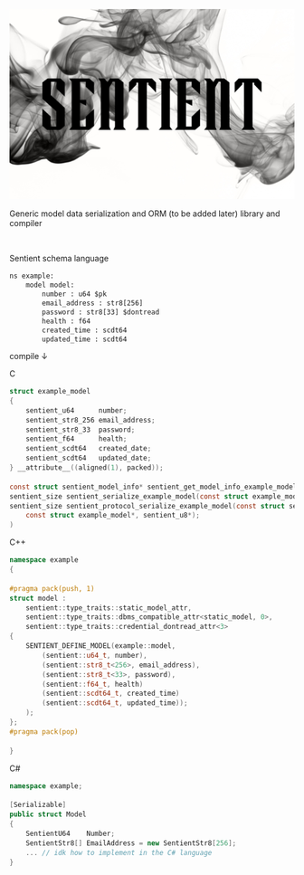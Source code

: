 <!--![image info](./docs/sentient_with_background.png)-->
<p align="center">
  <img src="https://github.com/hyper-level-nerds/sentient/blob/master/docs/resources/sentient_with_background.png">
</p>

Generic model data serialization and ORM (to be added later) library and compiler

<br/>

Sentient schema language

```
ns example:
    model model:
        number : u64 $pk
        email_address : str8[256]
        password : str8[33] $dontread
        health : f64
        created_time : scdt64
        updated_time : scdt64
```

compile ↓

C

```C
struct example_model
{
	sentient_u64      number;
	sentient_str8_256 email_address;
	sentient_str8_33  password;
	sentient_f64      health;
	sentient_scdt64   created_date;
	sentient_scdt64   updated_date;
} __attribute__((aligned(1), packed));

const struct sentient_model_info* sentient_get_model_info_example_model();
sentient_size sentient_serialize_example_model(const struct example_model*, sentient_u8*);
sentient_size sentient_protocol_serialize_example_model(const struct sentient_protocol_info*,
	const struct example_model*, sentient_u8*);
)
```

C++

```C++
namespace example
{

#pragma pack(push, 1)
struct model :
    sentient::type_traits::static_model_attr,
    sentient::type_traits::dbms_compatible_attr<static_model, 0>,
    sentient::type_traits::credential_dontread_attr<3>
{
    SENTIENT_DEFINE_MODEL(example::model,
        (sentient::u64_t, number),
        (sentient::str8_t<256>, email_address),
        (sentient::str8_t<33>, password),
        (sentient::f64_t, health)
        (sentient::scdt64_t, created_time)
        (sentient::scdt64_t, updated_time));
    );
};
#pragma pack(pop)

}
```

C#

```C#
namespace example;

[Serializable]
public struct Model
{
    SentientU64    Number;
    SentientStr8[] EmailAddress = new SentientStr8[256];
    ... // idk how to implement in the C# language
}
```

